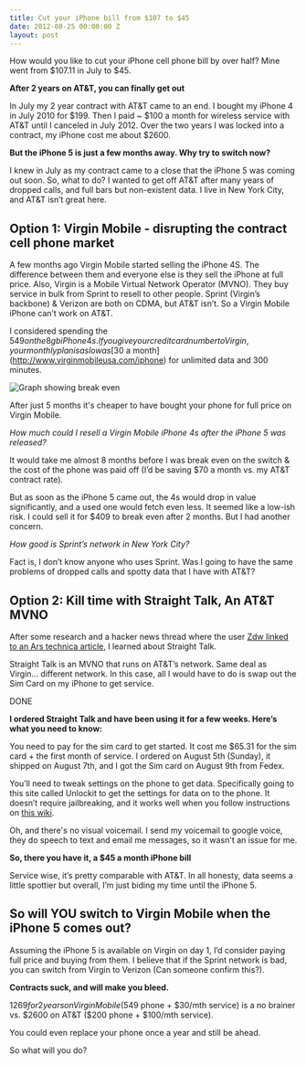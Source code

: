 ```yaml
---
title: Cut your iPhone bill from $107 to $45
date: 2012-08-25 00:00:00 Z
layout: post
---
```


How would you like to cut your iPhone cell phone bill by over half? Mine went from $107.11 in July to $45. 

**After 2 years on AT&T, you can finally get out**

In July my 2 year contract with AT&T came to an end. I bought my iPhone 4 in July 2010 for $199. Then I paid ~ $100 a month for wireless service with AT&T until I canceled in July 2012. Over the two years I was locked into a contract, my iPhone cost me about $2600. 

**But the iPhone 5 is just a few months away. Why try to switch now?**

I knew in July as my contract came to a close that the iPhone 5 was coming out soon. So, what to do? I wanted to get off AT&T after many years of dropped calls, and full bars but non-existent data. I live in New York City, and AT&T isn’t great here.

## Option 1: Virgin Mobile - disrupting the contract cell phone market

A few months ago Virgin Mobile started selling the iPhone 4S. The difference between them and everyone else is they sell the iPhone at full price. Also, Virgin is a Mobile Virtual Network Operator (MVNO). They buy service in bulk from Sprint to resell to other people. Sprint (Virgin’s backbone) & Verizon are both on CDMA, but AT&T isn’t. So a Virgin Mobile iPhone can’t work on AT&T.

I considered spending the $549 on the 8gb iPhone 4s. If you give your credit card number to Virgin, your monthly plan is as low as [$30 a month](http://www.virginmobileusa.com/iphone) for unlimited data and 300 minutes. 

![Graph showing break even](https://docs.google.com/spreadsheet/oimg?key=0AovD6KFbuDUpdGRJWjdsNkpXanZYdFU2cEpaaVU4QWc&oid=1&zx=9vy469g774qc)

After just 5 months it's cheaper to have bought your phone for full price on Virgin Mobile.

*How much could I resell a Virgin Mobile iPhone 4s after the iPhone 5 was released?*

It would take me almost 8 months before I was break even on the switch & the cost of the phone was paid off (I’d be saving $70 a month vs. my AT&T contract rate). 

But as soon as the iPhone 5 came out, the 4s would drop in value significantly, and a used one would fetch even less. It seemed like a low-ish risk. I could sell it for $409 to break even after 2 months. But I had another concern.

*How good is Sprint’s network in New York City?*

Fact is, I don’t know anyone who uses Sprint. Was I going to have the same problems of dropped calls and spotty data that I have with AT&T?

## Option 2: Kill time with Straight Talk, An AT&T MVNO

After some research and a hacker news thread where the user [Zdw linked to an Ars technica article](http://news.ycombinator.com/item?id=4342910), I learned about Straight Talk.

Straight Talk is an MVNO that runs on AT&T’s network. Same deal as Virgin... different network. In this case, all I would have to do is swap out the Sim Card on my iPhone to get service.

DONE

**I ordered Straight Talk and have been using it for a few weeks. Here’s what you need to know:**

You need to pay for the sim card to get started. It cost me $65.31 for the sim card + the first month of service. I ordered on August 5th (Sunday), it shipped on August 7th, and I got the Sim card on August  9th from Fedex. 

You’ll need to tweak settings on the phone to get data. Specifically going to this site called Unlockit to get the settings for data on to the phone. It doesn’t require jailbreaking, and it works well when you follow instructions on [this wiki](http://wiki.howardforums.com/index.php/Straight_Talk_iPhone).

Oh, and there's no visual voicemail. I send my voicemail to google voice, they do speech to text and email me messages, so it wasn't an issue for me.  

**So, there you have it, a $45 a month iPhone bill**

Service wise, it’s pretty comparable with AT&T. In all honesty, data seems a little spottier but overall, I’m just biding my time until the iPhone 5.

## So will YOU switch to Virgin Mobile when the iPhone 5 comes out?

Assuming the iPhone 5 is available on Virgin on day 1, I’d consider paying full price and buying from them. I believe that if the Sprint network is bad, you can switch from Virgin to Verizon (Can someone confirm this?).

**Contracts suck, and will make you bleed.**

$1269 for 2 years on Virgin Mobile ($549 phone + $30/mth service) is a no brainer vs. $2600 on AT&T ($200 phone + $100/mth service).

You could even replace your phone once a year and still be ahead.

So what will you do?
